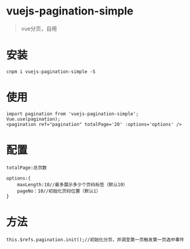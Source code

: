 # vuejs-pagination-simple

> vue分页，自用

# 安装
```
cnpm i vuejs-pagination-simple -S
```

# 使用
```
import pagination from 'vuejs-pagination-simple';
Vue.use(pagination);
<pagination ref="pagination" totalPage='20' :options='options' />
```
# 配置
```
totalPage:总页数

options:{
    maxLength:10//最多展示多少个页码标签（默认10）
    pageNo：10//初始化页码位置（默认1）
}
```
# 方法
```
this.$refs.pagination.init();//初始化分页，并调至第一页触发第一页选中事件
```

